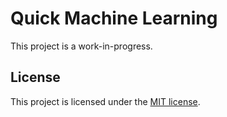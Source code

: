 Quick Machine Learning
======================

This project is a work-in-progress.


## License

This project is licensed under the [MIT license](LICENSE).
